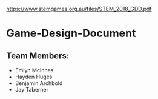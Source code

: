 https://www.stemgames.org.au/files/STEM_2018_GDD.pdf
# Game-Design-Document

## Team Members:
* Emlyn McInnes
* Hayden Huges
* Benjamin Archbold
* Jay Taberner
